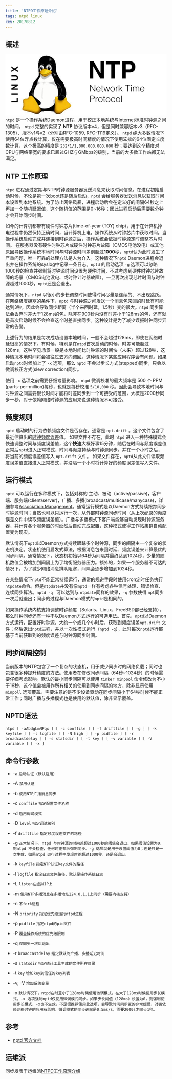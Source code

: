 ```yaml
---
title: 'NTPD工作原理介绍'
tags: ntpd linux
key: 20170812
---
```


## 概述
![](/images/ntp.png)
```ntpd``` 是一个操作系统Daemon进程，用于校正本地系统与Internet标准时钟源之间的时间。
```ntpd``` 完整的实现了 **NTP** 协议版本v4，但是同时兼容版本v3（RFC-1305）、版本v1与v2（分别由RFC-1059, RFC-1119定义）。
```ntpd``` 绝大多数情况下使用64位浮点数计算，仅在需要极高时间精度的情况下使用笨拙的64位固定长度数计算，这个极高的精度是 ```232*1/1,000,000,000,000``` 秒；要达到这个精度对CPU与网络带宽的要求已超过GHZ与GMbps的级别，当前的大多数工作站都无法满足。
<!--more-->
## NTP 工作原理
```ntpd``` 进程通过定期与NTP时钟源服务器发送消息来获取时间信息。在进程初始启动时候，不论是第一次boot还是随后启动，```nptd``` 会给服务器发送消息以获取时间本设置到本地系统。为了防止网络风暴，进程启动后会在定义好的间隔64秒之上再加一个随机延迟值，这个随机值的范围是0~16秒；因此进程启动后需要数分钟才会开始同步时间。

如今的计算机都带有硬件时钟芯片(time-of-year (TOY) chip)，用于在计算机掉电过程中仍然保持正确时间，当计算机上电，操作系统从时钟芯片中获取时间。当操作系统启动完成并连接到时钟源之后，操作系统会依据时钟源定时调整芯片时间。
在服务器没有硬件时钟芯片或硬件时钟芯片故障（CMOS电池没电）或其他原因导致操作系统本地时间与时钟源时间差别超过**1000**秒，```nptd```认为此时发生了严重问题，唯一可靠的处理方法是人为介入。这种情况下```nptd``` Daemon进程会退出并在操作系统的syslog中记录一条日志。```nptd``` 的启动选项 ```-g``` 选项可以忽略1000秒的检查并强制将时钟源时间设置为硬件时间，不过考虑到硬件时钟芯片故障的场景（CMOS电池没电、或时钟计时器故障），一旦再次出现芯片时间与时钟源超过1000秒，```nptd```还是会退出。

通常情况下，```ntpd``` 以很小的步长调整时间使得时间尽量是连续的、不出现跳跃。在网络极度拥塞的条件下，```nptd``` 与时钟源之间发送一个消息包来回的时延有可能达到3秒，因此会导致同步距离（半个来回时延，1.5秒）变的很大。```ntpd``` 同步算法会丢弃时差大于128ms的包，除非在900秒内没有时差小于128ms的包，还有就是首次启动时候不会检查这个时差直接同步。这种设计是为了减少误报时钟同步异常的告警。

上述行为的结果是每次成功设置本地时间，一般不会超过128ms，即使在网络时延很高的情况下。有时候，特别是在```ntpd```首次启动的时候，时差可能超过128ms，这种罕见场景一般是本地时间比时钟源的时间快（未来）超过128秒，这种情况本地时间将会被往过去方向调回。这种情况下某些应用程序会有问题。如果启动```nptd```时候加上了 ```-x``` 选项，那么 ```nptd``` 不会以步长方式(stepped)同步，只会以微调校正方式(slew correction)同步。

使用 ```-x``` 选项之前需要仔细考量影响。 ```ntpd``` 微调校准的最大频率是 500 个 PPM (parts-per-million)每秒，也就是每秒校准 ```5/10,000``` 秒。因此会导致本地时间与时钟源之间需要很长时间才能将时差同步到一个可接受的范围，大概是2000秒同步一秒，对于依赖网络时钟源的应用来说这种情况不可接受。

## 频度规则
```nptd``` 启动时的行为依赖频度文件是否存在，通常是 ```npt.drift``` 。这个文件包含了最近估算出的[时钟频度误差](http://www.ntp.org/ntpfaq/NTP-s-sw-clocks-quality.htm)值。
如果文件不存在，此时 ```ntpd``` 进入一种特殊模式会快速调整时间与频度误差值，这个**快速**大概好事15分钟，随后在时间与频度误差值正常后```nptd```进入正常模式，时间与频度持续与时钟源同步。并在一个小时之后，将当前的频度误差值写入 ```npt.drift``` 文件。
如果文件存在，```nptd```从此文件读取频度误差值直接进入正常模式，并没隔一个小时将计算好的频度误差值写入文件。

## 运行模式
```nptd``` 可以运行在多种模式下，包括对称的 主动、被动（active/passive)，客户端、服务端(client/server)，广播、多播(broadcast/multicase/manycase)，详细参考[Association Management](http://doc.ntp.org/4.1.0/assoc.htm)。通常运行模式是以Daemon方式持续跟踪同步时钟源时间；当然也可以只运行一次，从外部时钟源同步时间（从上次纪录的频度误差文件中读取频度误差值）。广播与多播模式下客户端能够自动发现时钟源服务器，并计算各个服务器的时延然后自动完成配置，这种模式使得工作站集群自动配置变为现实。

默认情况下```nptd```以Daemon方式持续跟踪多个时钟源，同步的间隔由一个复杂的状态机决定。状态机使用启发式算法，根据消息包来回时延、频度误差来计算最优的同步间隔。通常情况下，状态机初始以64秒为间隔并最终达到1024秒，少量的随机数值会被增加到间隔上为了均衡服务器压力。额外的，如果一个服务器不可达的情况下，为了减少网络消息排队阻塞，间隔会逐步增加到1024秒。

在某些情况下```nptd```不能正常持续运行，通常的规避手段时使用cron定时任务执行```ntpdate```命令。但是```ntpdate```并没有像```nptd```一样有考虑各种信号处理、错误检查、连续同步算法。```nptd -q ``` 可以达到与 ```ntpdate```同样的效果，```-q``` 参数使得 ```npt```同步一次后就退出；同步的过程与Daemon模式的```nptd```是相同的。

如果操作系统内核支持调整时钟频度（Solaris，Linux，FreeBSD都已经支持），那么时钟同步还有一种不以Daemon方式运行的可选用法。首先，```nptd```以Daemon方式运行，配置好时钟源，大约一个或几个小时后，获取到频度误差```npt.drift``` 文件；然后退出```nptd```进程，并以一次性模式运行（```nptd -q```），此时每次```nptd```运行都基于当前获取到的频度误差与时钟源同步时间。

## 同步间隔控制
当前版本的NTP包含了一个复杂的状态机，用于减少同步时的网络负载；同时也包含很多种提升精度的方法。使用者在修改同步间隔（64秒~1024秒）的时候需要仔细考虑影响。默认的最小同步间隔可以使用 ```tinker minpool``` 命令修改为不小于16秒，这个值会被用作所有相关的使用到同步间隔的地方，除非显示使用```minpoll``` 选项覆盖。需要注意的是不少设备驱动在同步间隔小于64秒时候不能正常工作；同时广播与多播模式也是使用的默认值，除非显示覆盖。

## NPTD语法
```
ntpd [ -aAbdgLmNPqx ] [ -c conffile ] [ -f driftfile ] [ -g ] [ -k keyfile ] [ -l logfile ] [ -N high ] [ -p pidfile ] [ -r broadcastdelay ] [ -s statsdir ] [ -t key ] [ -v variable ] [ -V variable ] [ -x ]
```

## 命令行参数
- -a 
```启动认证（默认启用）```

- -A
```禁用认证```

- -b
```使用NTP广播消息同步```

- -c ```conffile```
```指定配置文件名称```

- -d
```启用调试模式```

- -D ```level```
```指定调试级别```

- -f ```driftfile```
```指定频度误差文件的路径```

- -g
```正常情况下，ntpd 与时钟源的时间差超过1000秒的阈值会退出，如果阈值设置为0，则ntpd 不会检查，任何时差都会强制同步。-g 选项就是用于设置阈值为0；但是只是一次生效，如果ntpd 运行过程中发现时差超过1000秒，还是会退出。```

- -k ```keyfile```
```指定NTP认证key文件的路径```

- -l ```logfile```
```指定日志文件路径，默认是操作系统日志```

- -L
```listen在虚拟IP上```

- -m
```使用NTP多播消息在多播地址224.0.1.1上同步（需要内核支持）```

- -n
```不fork进程```

- -N ```priority```
```指定优先级运行ntpd进程```

- -p ```pidfile```
```指定ntpd的pid文件```

- -P
```覆盖操作系统的优先级限制```

- -q
```仅同步一次后退出```

- -r ```broadcastdelay```
```指定默认的广播、多播延迟时间```

- -s ```statsdir```
```指定统计工具生成的文件所在目录```

- -t ```key```
```增加key到信任的key列表```

- -v, -V
```增加系统变量```

- -x
```默认情况下，ntpd在时差小于128ms时候使用微调模式，在大于128ms时候使用步长模式。-x 选项强制nptd仅使用微调模式同步。如果步长阈值（128ms）设置为0，则强制使用步长模式，-x也不生效。不是很推荐使用此选项，会导致时间同步变的非常缓慢，对强依赖网络时钟的应用有影响。微调模式的同步速率是0.5ms/s，需要2000s才同步1秒。```

## 参考
- [nptd 官方文档](http://doc.ntp.org/4.1.0/ntpd.htm)

## 运维派
同步发表于运维派[NTPD工作原理介绍](http://www.yunweipai.com/archives/22246.html)